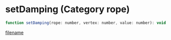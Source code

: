 # setDamping (Category rope)

```js
function setDamping(rope: number, vertex: number, value: number): void
```

[filename](setDamping_m.md ':include')